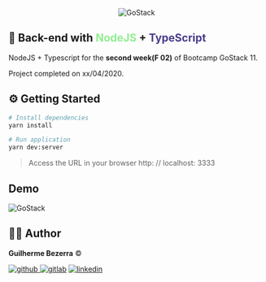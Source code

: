 <p align="center">
    <img alt="GoStack" src="https://i.lensdump.com/i/jCEM0c.png" />
</p>

## :rocket: Back-end with <span style="color:lightgreen;">NodeJS</span> + <span style="color:darkslateblue;">TypeScript</span>

NodeJS + Typescript for the **second week(F 02)** of Bootcamp GoStack 11.

Project completed on xx/04/2020.

## :gear: Getting Started

```Bash
# Install dependencies
yarn install

# Run application
yarn dev:server
```
> Access the URL in your browser http: // localhost: 3333

## Demo

<img alt="GoStack" src="" />

## :man_astronaut: Author

**Guilherme Bezerra** ©️

[![github](http://ap.imagensbrasil.org/images/2018/12/10/github-logo-1.png) ](http://www.github.com/gbdsantos)
[![gitlab](http://ap.imagensbrasil.org/images/2018/12/10/gitlab-32.png)](https://gitlab.com/gbdsantos1)
[![linkedin](http://ap.imagensbrasil.org/images/2018/12/10/linkedin-1.png)](https://www.linkedin.com/in/gbdsantos/)